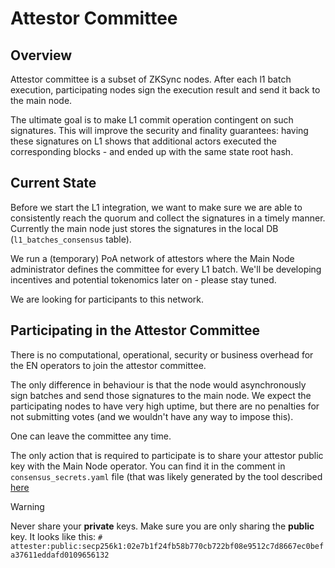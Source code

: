 # Attestor Committee

## Overview

Attestor committee is a subset of ZKSync nodes. 
After each l1 batch execution, participating nodes sign the execution result and send it back to the main node.

The ultimate goal is to make L1 commit operation contingent on such signatures.
This will improve the security and finality guarantees: 
having these signatures on L1 shows that additional actors executed the corresponding blocks - 
and ended up with the same state root hash.

## Current State

Before we start the L1 integration,
we want to make sure we are able to consistently reach the quorum and collect the signatures in a timely manner. 
Currently the main node just stores the signatures in the local DB (`l1_batches_consensus` table).

We run a (temporary) PoA network of attestors where the Main Node administrator defines the committee for every L1 batch.
We'll be developing incentives and potential tokenomics later on - please stay tuned.

We are looking for participants to this network.

## Participating in the Attestor Committee

There is no computational, operational, security or business overhead for the EN operators to join the attestor committee.

The only difference in behaviour is that the node would asynchronously sign batches and send those signatures to the main node.
We expect the participating nodes to have very high uptime, 
but there are no penalties for not submitting votes (and we wouldn't have any way to impose this).

One can leave the committee any time.

The only action that is required to participate is to share your attestor public key with the Main Node operator.
You can find it in the comment in `consensus_secrets.yaml` file (that was likely generated by the tool described [here](https://github.com/matter-labs/zksync-era/blob/main/docs/guides/external-node/09_decentralization.md#generating-secrets)

> [!WARNING]
>
> Never share your **private** keys. Make sure you are only sharing the **public** key. It looks like this: `# attester:public:secp256k1:02e7b1f24fb58b770cb722bf08e9512c7d8667ec0befa37611eddafd0109656132
`
